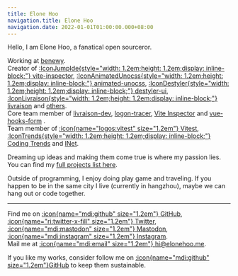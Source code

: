 ```yaml
---
title: Elone Hoo
navigation.title: Elone Hoo
navigation.date: 2022-01-01T01:00:00.000+08:00
---
```


Hello, I am Elone Hoo, a fanatical open sourceror.

Working at [benewy](https://github.com/benewy).<br>
Creator of [:IconJumpIde{style="width: 1.2em;height: 1.2em;display: inline-block;"} vite-inspector](https://github.com/vite-inspector/vite-inspector), [:IconAnimatedUnocss{style="width: 1.2em;height: 1.2em;display: inline-block;"} animated-unocss](https://github.com/conver-unocss/animated-unocss), [:IconDestyler{style="width: 1.2em;height: 1.2em;display: inline-block;"} destyler-ui](https://github.com/destyler/destyler), [:IconLivraison{style="width: 1.2em;height: 1.2em;display: inline-block;"} livraison](https://github.com/livraison-dev/app) and [others](/projects).<br>
Core team member of [livraison-dev](https://github.com/livraison-dev), [logon-tracer](https://github.com/logon-tracer), [Vite Inspector](https://github.com/vite-inspector) and [vue-hooks-form](https://github.com/vue-hooks-form) .<br>
Team member of [:icon{name="logos:vitest" size="1.2em"} Vitest](https://github.com/vitest-dev), [:IconTrends{style="width: 1.2em;height: 1.2em;display: inline-block;"} Coding Trends](https://github.com/trends-dev) and [INet](https://github.com/hzpt-inet-club).

Dreaming up ideas and making them come true is where my passion lies. You can find my [full projects list here](/projects).

Outside of programming, I enjoy doing play game and traveling. If you happen to be in the same city I live (currently in hangzhou), maybe we can hang out or code together.

***

Find me on [:icon{name="mdi:github" size="1.2em"} GitHub](https://github.com/elonehoo), [:icon{name="ri:twitter-x-fill" size="1.2em"} Twitter](https://www.twitter.com/elonehoo), [:icon{name="mdi:mastodon" size="1.2em"} Mastodon](https://elk.zone/mstdn.social/@elonehoo), [:icon{name="mdi:instagram" size="1.2em"} Instagram](https://www.instagram.com/elonehoooo/).<br>
Mail me at [:icon{name="mdi:email" size="1.2em"} hi@elonehoo.me](mailto:hi@elonehoo.me).<br>

If you like my works, consider follow me on [:icon{name="mdi:github" size="1.2em"}GitHub](https://github.com/elonehoo) to keep them sustainable.
